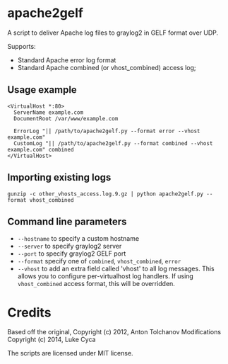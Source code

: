 apache2gelf
===========

A script to deliver Apache log files to graylog2 in GELF format over UDP.

Supports:
* Standard Apache error log format
* Standard Apache combined (or vhost_combined) access log;

Usage example
-------------

    <VirtualHost *:80>
      ServerName example.com
      DocumentRoot /var/www/example.com

      ErrorLog "|| /path/to/apache2gelf.py --format error --vhost example.com"
      CustomLog "|| /path/to/apache2gelf.py --format combined --vhost example.com" combined
    </VirtualHost>


Importing existing logs
-----------------------

    gunzip -c other_vhosts_access.log.9.gz | python apache2gelf.py --format vhost_combined


Command line parameters
-----------------------

* `--hostname` to specify a custom hostname
* `--server` to specify graylog2 server
* `--port` to specify graylog2 GELF port
* `--format` specify one of `combined`, `vhost_combined`, `error`
* `--vhost` to add an extra field called 'vhost' to all log messages. This allows you to configure per-virtualhost log handlers. If using `vhost_combined` access format, this will be overridden.

Credits
=======

Based off the original, Copyright (c) 2012, Anton Tolchanov
Modifications Copyright (c) 2014, Luke Cyca

The scripts are licensed under MIT license.

